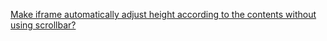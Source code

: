 ﻿[Make iframe automatically adjust height according to the contents without using scrollbar? ](http://stackoverflow.com/questions/9975810/make-iframe-automatically-adjust-height-according-to-the-contents-without-using)

